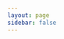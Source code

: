 ```yaml
---
layout: page
sidebar: false
---
```


<div class="flex p-6 justify-center items-center">
	<category :categories="categories" />
</div>

<script setup lang="ts">
import category from '../components/category.vue';

const categories: Array<{
    title: string;
    link: string;
    decription?: string;
    icon: string;
    cover?: string
    coverAlt?: string
  }> = [{
	  title: '快速搭建微信小程序原生开发框架',
    link: '/blog/2023-07/wechat_quickstart.html',
    cover: '/logos/logo_wechat.png'
  },{
	  title: '如何为小程序配置不同的运行环境',
    link: '/blog/2023-07/wechat_multienv.html',
    cover: '/logos/logo_wechat.png'
  },{
	  title: '我常用的 Visual Code 插件，助力开发起飞',
    link: '搭建基于 Vite4 + Ant Design Vue 3.0 管理系统',
    icon: 'VueJS'
  },{
	  title: 'P-Touch P900 打印机使用',
    link: '/blog/2023-06/P-Touch P900 打印机使用.html',
    decription: '基于 VueJS + .NET + 微信小程序 开发，实现旅客服务二维码打印',
    icon: 'VueJS',
    cover: '/images/cmono-20230620145254.jpg'
  },{
	  title: '使用 SkiaSharp 实现图片水印',
    link: '/blog/2023-05/skiashap_watermark.html',
    description: '使用 SkiaSharp 实现图片水印',
    icon: 'VueJS'
  },{
	  title: '给小程序添加一个评分分值分布雷达图，完善评价体系',
    link: '/blog/2023-07/weapp_canvas_radar.html',
    icon: 'VueJS',
    cover: '/images/cmono-%E5%BE%AE%E4%BF%A1%E5%9B%BE%E7%89%87_20230717155014.jpg'
  },{
	  title: '过于单调的小程序页面，靠 Lottie 动画拯救',
    link: '/blog/2023-07/lottie_in_weapp.html',
    icon: 'VueJS',
    cover: '/images/cmono-%E5%BE%AE%E4%BF%A1%E5%9B%BE%E7%89%87_20230719092233.jpg'
  },{
	  title: '如何为小程序添加一个启动页',
    link: '/blog/2023-07/weapp_splash.html',
    icon: 'VueJS'
  },{
	  title: '.NET 7 洋葱架构模型，通用标准后台',
    link: '搭建基于 Vite4 + Ant Design Vue 3.0 管理系统',
    icon: 'VueJS'
  }];

</script>

<!-- ---
layout: doc
sidebar: false
---

# 项目进度 #

<hr />

::: timeline 2023-06-20
- **打印机**
:::

::: timeline 2023-06-12
:tada: 开始试运行 :tada:
:::

::: timeline 2023-06-09
:tada: 项目重新起航 :tada:
::: -->

